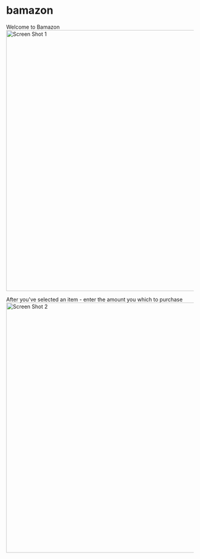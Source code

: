# bamazon
Welcome to Bamazon <br>
<img width="699" alt="Screen Shot 1" src="https://user-images.githubusercontent.com/44173984/55775207-86b15780-5a55-11e9-8827-c5aecfca188a.png">

After you've selected an item - enter the amount you which to purchase <img width="670" alt="Screen Shot 2" src="https://user-images.githubusercontent.com/44173984/55775251-b2ccd880-5a55-11e9-9b56-8a84dc344bc2.png">

